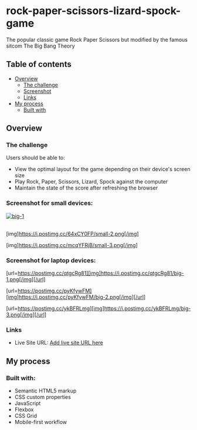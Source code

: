 # rock-paper-scissors-lizard-spock-game
The popular classic game Rock Paper Scissors but modified by the famous sitcom The Big Bang Theory

## Table of contents

- [Overview](#overview)
  - [The challenge](#the-challenge)
  - [Screenshot](#screenshot)
  - [Links](#links)
- [My process](#my-process)
  - [Built with](#built-with)

## Overview

### The challenge

Users should be able to:

- View the optimal layout for the game depending on their device's screen size
- Play Rock, Paper, Scissors, Lizard, Spock against the computer
- Maintain the state of the score after refreshing the browser

### Screenshot for small devices:
<a href="https://postimg.cc/qtgcRg81" target="_blank"><img src="https://i.postimg.cc/YSzddWjB/big-1.png" alt="big-1"/></a><br/><br/>

[img]https://i.postimg.cc/64xCY0FP/small-2.png[/img]

[img]https://i.postimg.cc/mcqYFRjB/small-3.png[/img]

### Screenshot for laptop devices:

[url=https://postimg.cc/qtgcRg81][img]https://i.postimg.cc/qtgcRg81/big-1.png[/img][/url]

[url=https://postimg.cc/pyKfywFM][img]https://i.postimg.cc/pyKfywFM/big-2.png[/img][/url]

[url=https://postimg.cc/ykBFRLmg][img]https://i.postimg.cc/ykBFRLmg/big-3.png[/img][/url]

### Links

- Live Site URL: [Add live site URL here](https://your-live-site-url.com)

## My process

### Built with:

- Semantic HTML5 markup
- CSS custom properties
- JavaScript
- Flexbox
- CSS Grid
- Mobile-first workflow


